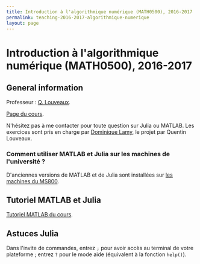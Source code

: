 ```yaml
---
title: Introduction à l'algorithmique numérique (MATH0500), 2016-2017
permalink: teaching-2016-2017-algorithmique-numerique
layout: page
---
```


# Introduction à l'algorithmique numérique (MATH0500), 2016-2017

## General information

Professeur : [Q. Louveaux](http://www.montefiore.ulg.ac.be/~louveaux).

[Page du cours](http://progcours.ulg.ac.be/cocoon/cours/MATH0500-1.html).

N'hésitez pas à me contacter pour toute question sur Julia ou MATLAB. Les exercices sont pris en charge par [Dominique Lamy](dlamy@ulg.ac.be), le projet par Quentin Louveaux. 

### Comment utiliser MATLAB et Julia sur les machines de l'université ? 

D'anciennes versions de MATLAB et de Julia sont installées sur [les machines du MS800](http://www.student.montefiore.ulg.ac.be/accounts.php). 

## Tutoriel MATLAB et Julia

[Tutoriel MATLAB du cours](/files/math0500-2016/tuto.pdf). 

## Astuces Julia

Dans l'invite de commandes, entrez `;` pour avoir accès au terminal de votre plateforme ; entrez `?` pour le mode aide (équivalent à la fonction `help()`). 